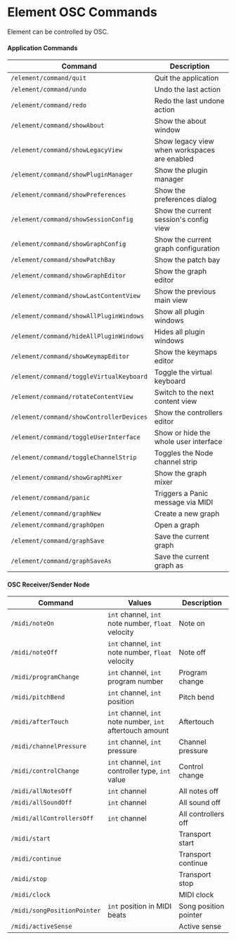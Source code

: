 # Element OSC Commands
Element can be controlled by OSC.

#### Application Commands

| Command  | Description   |
|----------|---------------|
| `/element/command/quit` | Quit the application |
| `/element/command/undo` | Undo the last action |
| `/element/command/redo` | Redo the last undone action |
| `/element/command/showAbout` | Show the about window |
| `/element/command/showLegacyView` | Show legacy view when workspaces are enabled |
| `/element/command/showPluginManager` | Show the plugin manager |
| `/element/command/showPreferences` | Show the preferences dialog |
| `/element/command/showSessionConfig` | Show the current session's config view |
| `/element/command/showGraphConfig` | Show the current graph configuration |
| `/element/command/showPatchBay` | Show the patch bay |
| `/element/command/showGraphEditor` | Show the graph editor |
| `/element/command/showLastContentView` | Show the previous main view |
| `/element/command/showAllPluginWindows` | Show all plugin windows |
| `/element/command/hideAllPluginWindows` | Hides all plugin windows |
| `/element/command/showKeymapEditor` | Show the keymaps editor |
| `/element/command/toggleVirtualKeyboard` | Toggle the virtual keyboard |
| `/element/command/rotateContentView` | Switch to the next content view |
| `/element/command/showControllerDevices` | Show the controllers editor |
| `/element/command/toggleUserInterface` | Show or hide the whole user interface |
| `/element/command/toggleChannelStrip` | Toggles the Node channel strip |
| `/element/command/showGraphMixer` | Show the graph mixer |
| `/element/command/panic` | Triggers a Panic message via MIDI |
| `/element/command/graphNew` | Create a new graph |
| `/element/command/graphOpen` | Open a graph |
| `/element/command/graphSave` | Save the current graph |
| `/element/command/graphSaveAs` | Save the current graph as |

#### OSC Receiver/Sender Node

| Command  | Values | Description   |
|----------|--------|---------------|
| `/midi/noteOn` | `int` channel, `int` note number, `float` velocity | Note on |
| `/midi/noteOff` | `int` channel, `int` note number, `float` velocity | Note off |
| `/midi/programChange` | `int` channel, `int` program number | Program change |
| `/midi/pitchBend` | `int` channel, `int` position | Pitch bend |
| `/midi/afterTouch` | `int` channel, `int` note number, `int` aftertouch amount | Aftertouch |
| `/midi/channelPressure` | `int` channel, `int` pressure | Channel pressure |
| `/midi/controlChange` | `int` channel, `int` controller type, `int`  value | Control change |
| `/midi/allNotesOff` | `int` channel | All notes off |
| `/midi/allSoundOff` | `int` channel | All sound off |
| `/midi/allControllersOff` | `int` channel | All controllers off |
| `/midi/start` | &nbsp; | Transport start |
| `/midi/continue` | &nbsp; | Transport continue |
| `/midi/stop` | &nbsp; | Transport stop |
| `/midi/clock` | &nbsp; | MIDI clock |
| `/midi/songPositionPointer` | `int` position in MIDI beats | Song position pointer |
| `/midi/activeSense` | &nbsp; | Active sense |
